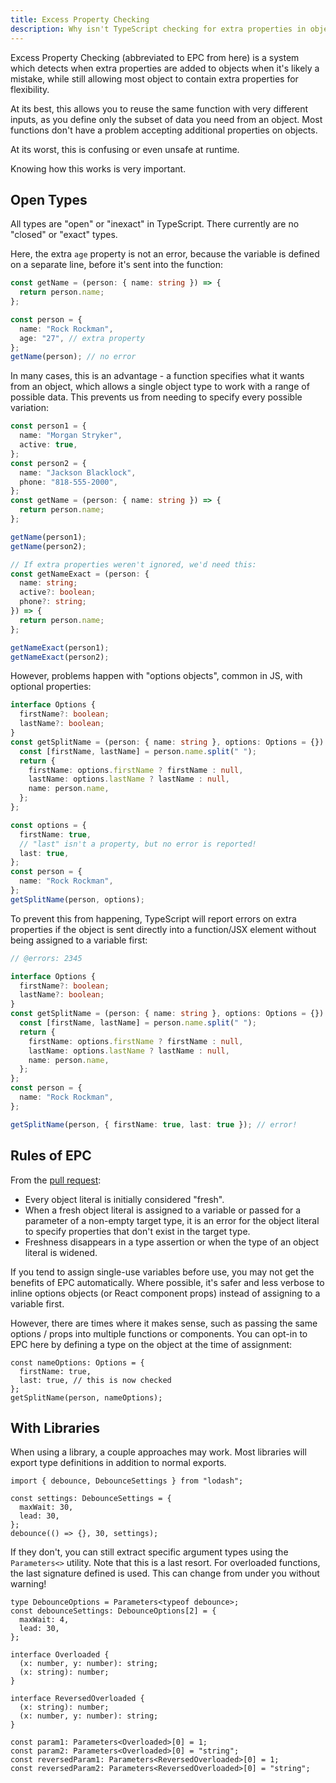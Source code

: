 ```yaml
---
title: Excess Property Checking
description: Why isn't TypeScript checking for extra properties in objects when I want it to?
---
```


Excess Property Checking (abbreviated to EPC from here) is a system which detects when extra properties are added to objects when it's likely a mistake, while still allowing most object to contain extra properties for flexibility.

At its best, this allows you to reuse the same function with very different inputs, as you define only the subset of data you need from an object. Most functions don't have a problem accepting additional properties on objects.

At its worst, this is confusing or even unsafe at runtime.

Knowing how this works is very important.

## Open Types

All types are "open" or "inexact" in TypeScript. There currently are no
"closed" or "exact" types.

Here, the extra `age` property is not an error, because the variable is defined on a separate line, before it's sent into the function:

```ts twoslash
const getName = (person: { name: string }) => {
  return person.name;
};

const person = {
  name: "Rock Rockman",
  age: "27", // extra property
};
getName(person); // no error
```

In many cases, this is an advantage - a function specifies what it wants from an object, which allows a single object type to work with a range of possible data. This prevents us from needing to specify every possible variation:

```ts twoslash
const person1 = {
  name: "Morgan Stryker",
  active: true,
};
const person2 = {
  name: "Jackson Blacklock",
  phone: "818-555-2000",
};
const getName = (person: { name: string }) => {
  return person.name;
};

getName(person1);
getName(person2);

// If extra properties weren't ignored, we'd need this:
const getNameExact = (person: {
  name: string;
  active?: boolean;
  phone?: string;
}) => {
  return person.name;
};

getNameExact(person1);
getNameExact(person2);
```

However, problems happen with "options objects", common in JS, with optional properties:

```ts twoslash
interface Options {
  firstName?: boolean;
  lastName?: boolean;
}
const getSplitName = (person: { name: string }, options: Options = {}) => {
  const [firstName, lastName] = person.name.split(" ");
  return {
    firstName: options.firstName ? firstName : null,
    lastName: options.lastName ? lastName : null,
    name: person.name,
  };
};

const options = {
  firstName: true,
  // "last" isn't a property, but no error is reported!
  last: true,
};
const person = {
  name: "Rock Rockman",
};
getSplitName(person, options);
```

To prevent this from happening, TypeScript will report errors on extra properties if the object is sent directly into a function/JSX element without being assigned to a variable first:

```ts twoslash
// @errors: 2345

interface Options {
  firstName?: boolean;
  lastName?: boolean;
}
const getSplitName = (person: { name: string }, options: Options = {}) => {
  const [firstName, lastName] = person.name.split(" ");
  return {
    firstName: options.firstName ? firstName : null,
    lastName: options.lastName ? lastName : null,
    name: person.name,
  };
};
const person = {
  name: "Rock Rockman",
};

getSplitName(person, { firstName: true, last: true }); // error!
```

## Rules of EPC

From the [pull request](https://github.com/Microsoft/TypeScript/pull/3823):

- Every object literal is initially considered "fresh".
- When a fresh object literal is assigned to a variable or passed for a parameter of a non-empty target type, it is an error for the object literal to specify properties that don't exist in the target type.
- Freshness disappears in a type assertion or when the type of an object literal is widened.

If you tend to assign single-use variables before use, you may not get the benefits of EPC automatically. Where possible, it's safer and less verbose to inline options objects (or React component props) instead of assigning to a variable first.

However, there are times where it makes sense, such as passing the same options / props into multiple functions or components. You can opt-in to EPC here by defining a type on the object at the time of assignment:

```tsx
const nameOptions: Options = {
  firstName: true,
  last: true, // this is now checked
};
getSplitName(person, nameOptions);
```

## With Libraries

When using a library, a couple approaches may work. Most libraries will export type definitions in addition to normal exports.

```tsx
import { debounce, DebounceSettings } from "lodash";

const settings: DebounceSettings = {
  maxWait: 30,
  lead: 30,
};
debounce(() => {}, 30, settings);
```

If they don't, you can still extract specific argument types using the `Parameters<>` utility. Note that this is a last resort. For overloaded functions, the last signature defined is used. This can change from under you without warning!

```tsx
type DebounceOptions = Parameters<typeof debounce>;
const debounceSettings: DebounceOptions[2] = {
  maxWait: 4,
  lead: 30,
};

interface Overloaded {
  (x: number, y: number): string;
  (x: string): number;
}

interface ReversedOverloaded {
  (x: string): number;
  (x: number, y: number): string;
}

const param1: Parameters<Overloaded>[0] = 1;
const param2: Parameters<Overloaded>[0] = "string";
const reversedParam1: Parameters<ReversedOverloaded>[0] = 1;
const reversedParam2: Parameters<ReversedOverloaded>[0] = "string";
```
